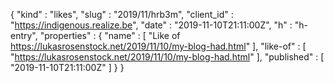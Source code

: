 {
  "kind" : "likes",
  "slug" : "2019/11/hrb3m",
  "client_id" : "https://indigenous.realize.be",
  "date" : "2019-11-10T21:11:00Z",
  "h" : "h-entry",
  "properties" : {
    "name" : [ "Like of https://lukasrosenstock.net/2019/11/10/my-blog-had.html" ],
    "like-of" : [ "https://lukasrosenstock.net/2019/11/10/my-blog-had.html" ],
    "published" : [ "2019-11-10T21:11:00Z" ]
  }
}
